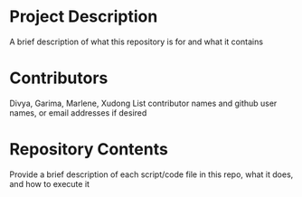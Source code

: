 # Project Description

A brief description of what this repository is for and what it contains

# Contributors
Divya, Garima, Marlene, Xudong
List contributor names and github user names, or email addresses if desired

# Repository Contents

Provide a brief description of each script/code file in this repo, what it does, and how to execute it
